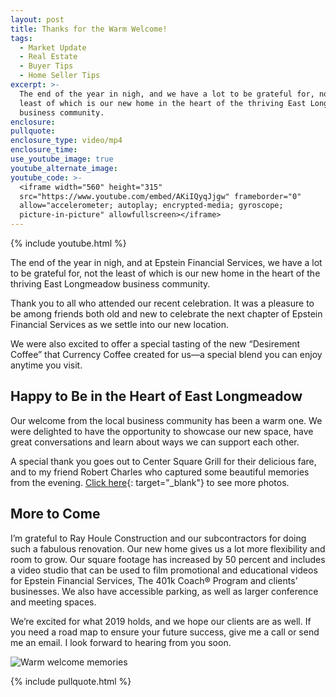 ```yaml
---
layout: post
title: Thanks for the Warm Welcome!
tags:
  - Market Update
  - Real Estate
  - Buyer Tips
  - Home Seller Tips
excerpt: >-
  The end of the year in nigh, and we have a lot to be grateful for, not the
  least of which is our new home in the heart of the thriving East Longmeadow
  business community.
enclosure:
pullquote:
enclosure_type: video/mp4
enclosure_time:
use_youtube_image: true
youtube_alternate_image:
youtube_code: >-
  <iframe width="560" height="315"
  src="https://www.youtube.com/embed/AKiIQyqJjgw" frameborder="0"
  allow="accelerometer; autoplay; encrypted-media; gyroscope;
  picture-in-picture" allowfullscreen></iframe>
---
```


{% include youtube.html %}

The end of the year in nigh, and at Epstein Financial Services, we have a lot to be grateful for, not the least of which is our new home in the heart of the thriving East Longmeadow business community.

Thank you to all who attended our recent celebration. It was a pleasure to be among friends both old and new to celebrate the next chapter of Epstein Financial Services as we settle into our new location.

We were also excited to offer a special tasting of the new “Desirement Coffee” that Currency Coffee created for us—a special blend you can enjoy anytime you visit.

## Happy to Be in the Heart of East Longmeadow

Our welcome from the local business community has been a warm one. We were delighted to have the opportunity to showcase our new space, have great conversations and learn about ways we can support each other.

A special thank you goes out to Center Square Grill for their delicious fare, and to my friend Robert Charles who captured some beautiful memories from the evening. [Click here](https://www.dropbox.com/sh/02e1rrr00tjut03/AABICi05fj0vZPzkStXe6L8Va?dl=0--){: target="_blank"} to see more photos.

## More to Come

I’m grateful to Ray Houle Construction and our subcontractors for doing such a fabulous renovation. Our new home gives us a lot more flexibility and room to grow. Our square footage has increased by 50 percent and includes a video studio that can be used to film promotional and educational videos for Epstein Financial Services, The 401k Coach&reg; Program and clients’ businesses. We also have accessible parking, as well as larger conference and meeting spaces.

We’re excited for what 2019 holds, and we hope our clients are as well. If you need a road map to ensure your future success, give me a call or send me an email. I look forward to hearing from you soon.

![Warm welcome memories](blob:https://app.cloudcannon.com/f629ebba-36fc-4188-b3f1-3e5d244a0bfe "Photos provided courtesy of Robert Charles.")

{% include pullquote.html %}